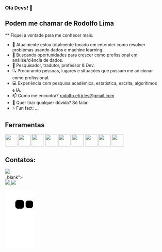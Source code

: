 ### Olá Devs! 👋
## Podem me chamar de Rodolfo Lima 

** Fiquei a vontade para me conhecer mais. 

- 👊 Atualmente estou totalmente focado em entender como resolver problemas usando dados e machine learning.
- 🌱 Buscando oportunidades para crescer como profissional em análise/ciência de dados.
- 💼 Pesquisador, tradutor, professor & Dev.
- 🔍 Procurando pessoas, lugares e situações que possam me adicionar como profissional.
- 💻 Experiência com pesquisa acadêmica, estatística, escrita, algorítimos e IA.
- 📫 Como me encontra? rodolfo.eli.jrles@gmail.com
- 📰 Quer tirar qualquer dúvida? Só falar.
- ⚡ Fun fact: ...

## Ferramentas 
<img src="https://cdn.jsdelivr.net/gh/devicons/devicon/icons/jupyter/jupyter-original.svg" width="40" height="40"/> <img src="https://cdn.jsdelivr.net/gh/devicons/devicon/icons/github/github-original.svg" width="40" height="40"/> <img src="https://cdn.jsdelivr.net/gh/devicons/devicon/icons/python/python-original.svg" width="40" height="40"/> <img src="https://cdn.jsdelivr.net/gh/devicons/devicon/icons/pandas/pandas-original.svg" width="40" height="40"/> <img src="https://cdn.jsdelivr.net/gh/devicons/devicon/icons/tensorflow/tensorflow-original.svg" width="40" height="40"/> <img src="https://cdn.jsdelivr.net/gh/devicons/devicon/icons/rstudio/rstudio-original.svg" width="40" height="40"/> <img src="https://cdn.jsdelivr.net/gh/devicons/devicon/icons/sqlite/sqlite-original.svg" width="40" height="40"/> <img src="https://cdn.jsdelivr.net/gh/devicons/devicon/icons/mysql/mysql-original.svg" width="40" height="40"/> <img src="https://cdn.jsdelivr.net/gh/devicons/devicon/icons/numpy/numpy-original.svg" width="40" height="40"/>

## Contatos:

<div>
<a hrefhttps://www.linkedin.com/in/rodolfo-lima-datascientist/" target="_blank"><img src="https://img.shields.io/badge/-LinkedIn-%230077B5?style=for-the-badge&logo=linkedin&logoColor=white" target="_blank"></a>   
</div>
_blank"></a>

<div>
<a href="https://github.com/Laceles">
<img height="180em" src="https://github-readme-stats.vercel.app/api/top-langs/?username=Laceles&layout=compact&langs_count=7&theme=dracula"/>
<img height="180em" src="https://github-readme-stats.vercel.app/api?username=Laceles&show_icons=true&theme=dracula&include_all_commits=true&count_private=true"/>
</div>

![Snake animation](https://github.com/Laceles/Laceles/blob/output/github-contribution-grid-snake.svg)
